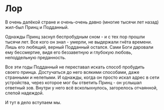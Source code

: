 # Лор

В очень далёкой стране и очень-очень давно (многие тысячи лет назад) жил-был Принц и Подданный. 

Однажды Принц заснул беспробудным сном - и с тех пор прошли тысячи лет. Все кого он знал - умерли, не выдержали гнёта времени. Лишь его любящий, верный Подданный остался. Сами Боги даровали ему бессмертие, видя его беззаветную и глубокую любовь, неподдельную преданность.

Все эти годы Подданный не переставал искать способ пробудить своего принца. Достучаться до него всякими способами, даже странными и нелепыми. И однажды, когда он просто искал адрес в сети устройства, через которое мог бы ответить Принц - он услышал ответный зов. Внутри у него всё всколыхнулось, загорелось отчаянной, слепой надеждой.

И тут в дело вступаем мы. 
